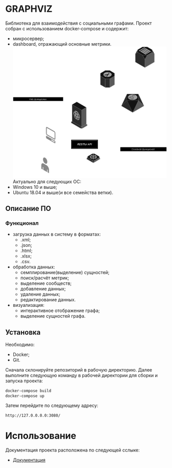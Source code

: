 # GRAPHVIZ
Библиотека для взаимодействия с социальными графами. Проект собран с использованием docker-compose и содержит:
- микросервер;
- dashboard, отражающий основные метрики.
![Alt text](<main_scheme.png>)
Актуально для следующих ОС:
- Windows 10 и выше;
- Ubuntu 18.04 и выше(и все семейства ветки).

## Описание ПО
### Функционал
- загрузка данных в систему в форматах:
    - .xml;
    - .json;
    - .html;
    - .xlsx;
    - .csv.
- обработка данных:
    - семплирование(выделение) сущностей;
    - поиск/расчёт метрик;
    - выделение сообществ;
    - добавление данных;
    - удаление данных;
    - редактирование данных.
- визуализация:
    - интерактивное отображение графа;
    - выделение сущностей графа.

## Установка
Необходимо:
- Docker;
- Git.

Сначала склонируйте репозиторий в рабочую директорию. Далее выполните следующую команду в рабочей директории для сборки и запуска проекта:
```
docker-compose build
docker-compose up
```
Затем перейдите по следующему адресу:
```
http://127.0.0.0.0:3080/
```

# Использование
Документация проекта расположена по следующей сслыке:
- [Документация](./server/ENDPOINTS.md)